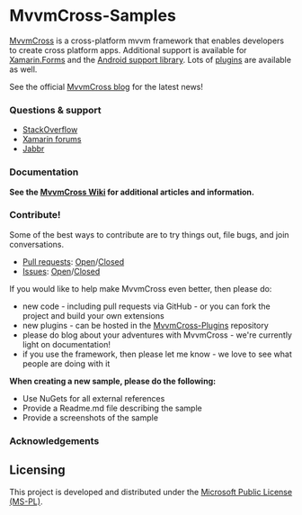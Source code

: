 # MvvmCross-Samples

[MvvmCross](https://github.com/MvvmCross/MvvmCross) is a cross-platform mvvm framework that enables developers to create cross platform apps. Additional support is available for [Xamarin.Forms](https://github.com/MvvmCross/MvvmCross-Forms) and the [Android support library](https://github.com/MvvmCross/MvvmCross-AndroidSupport). Lots of [plugins](https://github.com/MvvmCross/MvvmCross-Plugins) are available as well.

See the official [MvvmCross blog](http://mvvmcross.com/) for the latest news!

### Questions & support

* [StackOverflow](http://stackoverflow.com/questions/tagged/mvvmcross)
* [Xamarin forums](http://forums.xamarin.com)
* [Jabbr](http://jabbr.net/#/rooms/mvvmcross)

### Documentation

**See the [MvvmCross Wiki](https://github.com/MvvmCross/MvvmCross/wiki) for additional articles and information.**

### Contribute!

Some of the best ways to contribute are to try things out, file bugs, and join conversations.

* [Pull requests](https://github.com/MvvmCross/MvvmCross-Samples/pulls): [Open](https://github.com/MvvmCross/MvvmCross-Samples/pulls?q=is%3Aopen+is%3Apr)/[Closed](https://github.com/MvvmCross/MvvmCross-Samples/pulls?q=is%3Apr+is%3Aclosed)
* [Issues](https://github.com/MvvmCross/MvvmCross-Samples/issues): [Open](https://github.com/MvvmCross/MvvmCross-Samples/issues?q=is%3Aopen+is%3Aissue)/[Closed](https://github.com/MvvmCross/MvvmCross-Samples/issues?q=is%3Aissue+is%3Aclosed)

If you would like to help make MvvmCross even better, then please do:

* new code - including pull requests via GitHub - or you can fork the project and build your own extensions
* new plugins - can be hosted in the [MvvmCross-Plugins](https://github.com/MvvmCross/MvvmCross-Plugins) repository
* please do blog about your adventures with MvvmCross - we're currently light on documentation!
* if you use the framework, then please let me know - we love to see what people are doing with it

**When creating a new sample, please do the following:**

 - Use NuGets for all external references
 - Provide a Readme.md file describing the sample
 - Provide a screenshots of the sample

### Acknowledgements


Licensing
---------

This project is developed and distributed under the [Microsoft Public License (MS-PL)](http://opensource.org/licenses/ms-pl.html).

